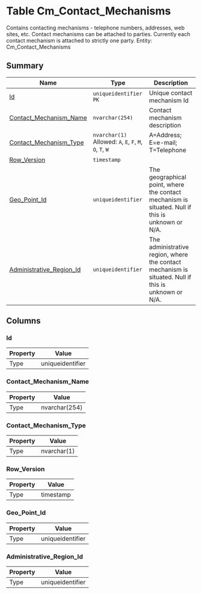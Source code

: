 # Table Cm_Contact_Mechanisms

Contains contacting mechanisms - telephone numbers, addresses, web sites, etc. Contact mechanisms can be attached to parties. Currently each contact mechanism is attached to strictly one party. Entity: Cm_Contact_Mechanisms

## Summary

| Name | Type | Description |
| - | - | --- |
|[Id](#id)|`uniqueidentifier` `PK`|Unique contact mechanism Id|
|[Contact_Mechanism_Name](#contact_mechanism_name)|`nvarchar(254)` |Contact mechanism description|
|[Contact_Mechanism_Type](#contact_mechanism_type)|`nvarchar(1)` Allowed: `A`, `E`, `F`, `M`, `O`, `T`, `W`|A=Address; E=e-mail; T=Telephone|
|[Row_Version](#row_version)|`timestamp` ||
|[Geo_Point_Id](#geo_point_id)|`uniqueidentifier` |The geographical point, where the contact mechanism is situated. Null if this is unknown or N/A.|
|[Administrative_Region_Id](#administrative_region_id)|`uniqueidentifier` |The administrative region, where the contact mechanism is situated. Null if this is unknown or N/A.|

## Columns

### Id

| Property | Value |
| - | - |
|Type|uniqueidentifier|

### Contact_Mechanism_Name

| Property | Value |
| - | - |
|Type|nvarchar(254)|

### Contact_Mechanism_Type

| Property | Value |
| - | - |
|Type|nvarchar(1)|

### Row_Version

| Property | Value |
| - | - |
|Type|timestamp|

### Geo_Point_Id

| Property | Value |
| - | - |
|Type|uniqueidentifier|

### Administrative_Region_Id

| Property | Value |
| - | - |
|Type|uniqueidentifier|


